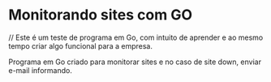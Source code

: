 # Monitorando sites com GO

// Este é um teste de programa em Go, com intuito de aprender e ao mesmo tempo criar algo funcional para a empresa. 

Programa em Go criado para monitorar sites e no caso de site down, enviar e-mail informando.
